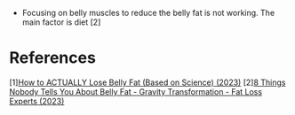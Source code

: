 - Focusing on belly muscles to reduce the belly fat is not working. The main factor is diet [2]

# References
[1][How to ACTUALLY Lose Belly Fat (Based on Science) (2023)](https://www.youtube.com/watch?v=Ok-AZtt33Bo)
[2][8 Things Nobody Tells You About Belly Fat - Gravity Transformation - Fat Loss Experts (2023)](https://www.youtube.com/watch?v=UT7ZoZmtfJA)